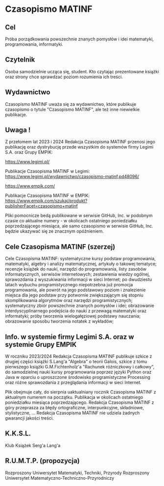 # Czasopismo MATINF

## Cel

Próba porządkowania powszechnie znanych pomysłów i idei matematyki, programowania, informatyki.


## Czytelnik

Osoba samodzielnie ucząca się, student. Kto czytając prezentowane książki oraz strony chce sprawdzać poziom rozumienia ich treści.


## Wydawnictwo

Czasopismo MATINF uważa się za wydawnictwo, które publikuje czasopismo o tytule "Czasopismo MATINF", ale też inne niewielkie publikacje.


## Uwaga !
Z przełomem lat 2023 i 2024 Redakcja Czasopisma MATINF przenosi jego publikację oraz dystrybucję przede wszystkim do systemów firmy Legimi S.A. oraz Grupy EMPIK:

https://www.legimi.pl/

Publikacje Czasopisma MATINF w Legimi:
https://www.legimi.pl/wydawnictwo/czasopismo-matinf,pd48096/

https://www.empik.com/

Publikacje Czasopisma MATINF w EMPIK:
https://www.empik.com/szukaj/produkt?publisherFacet=czasopismo+matinf

Pliki pomocnicze bedą publikowane w serwisie GitHub, Inc. w podobnym czasie co aktualne numery - w okolicach ostatniego poniedziałku poprzedzającego miesiąca, ale samo czasopismo w serwisie GitHub, Inc. będzie ukazywać się ze znacznym opóźnieniem.

## Cele Czasopisma MATINF (szerzej)

Cele Czasopisma MATINF: systematyczne kursy podstaw programowania, matematyki, algebry i analizy matematycznej, artykuły o takowej tematyce; recenzje książek do nauki, narzędzi do programowania, listy zasobów informatycznych, serwisów internetowych; zestawienia wiedzy ogólnej, sprawozdania z wyszukiwania informacji w sieci Internet; po dwudziestu latach wybuchu programistycznego niepotrzebna już promocja programowania, ale powrót na jego podstawowy poziom i znalezienie miejsca dla jego podstaw przy potwornie zwiększającym się stopniu skomplikowania algorytmów oraz narzędzi programistycznych; systematyczny zbiór powszechnie znanych pomysłów i idei; obrazowanie interdyscyplinarnego podejścia do nauki z przewagą matematyki oraz informatyki; próby tworzenia wielogałęziowej podstawy nauczania; obrazowanie sposobu tworzenia notatek z wykładów;

## Info. w systemie firmy Legimi S.A. oraz w systemie Grupy EMPIK

W roczniku 2023/2024 Redakcja Czasopisma MATINF publikuje szkice z drugiej części książki S.Lang'a "Algebra" o teorii Galois, szkice z tomu pierwszego książki G.M.Fichtenholz'a "Rachunek różniczkowy i całkowy", do samodzielnej nauki kursy programowania poprzez języki Python oraz Java w oparciu o uproszczone środowisko programistyczne Processing oraz różne sprawozdania z przeglądania informacji w sieci Internet.

Plik obejmuje cały, do sierpnia uaktualniany rocznik Czasopisma MATINF z aktualnym numerem na początku. Publikacja w okolicach ostatniego poniedziałku miesiąca poprzedzającego. Redakcja Czasopisma MATINF z góry przeprasza za błędy ortograficzne, interpunkcyjne, składniowe, stylistyczne, ... Redakcja Czasopisma MATINF nie udziela żadnych gwarancji jakości treści.

## K.K.S.L.

Klub Książek Serg'a Lang'a

## R.U.M.T.P. (propozycja)

Rozproszony Uniwersytet Matematyki, Techniki, Przyrody
Rozproszony Uniwersytet Matematyczno-Techniczno-Przyrodniczy


